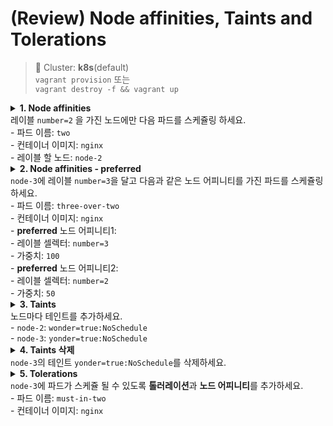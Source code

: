 # (Review) Node affinities, Taints and Tolerations

> 📘 Cluster: **k8s**(default)
<br> `vagrant provision` 또는
<br> `vagrant destroy -f && vagrant up`

<details>
<summary><b>1. Node affinities</b>
<br>  레이블 <code>number=2</code> 을 가진 노드에만 다음 파드를 스케쥴링 하세요.
<br> - 파드 이름: <code>two</code>
<br> - 컨테이너 이미지: <code>nginx</code>
<br> - 레이블 할 노드: <code>node-2</code>
</summary>

```sh
$ k label node node-2 number=2
$ k run two --image=nginx $do > pod-two.yaml
# pod-two.yaml 수정
```

```yaml
apiVersion: v1
kind: Pod
metadata:
  name: two
spec:
  containers:
  - name: two
    image: nginx
  affinity:
    nodeAffinity: # 노드 어피티니 추가
      requiredDuringSchedulingIgnoredDuringExecution:
        nodeSelectorTerms:
        - matchExpressions:
          - key: number
            operator: In
            values:
            - "2"
```

</details>

<details>
<summary><b>2. Node affinities - preferred</b>
<br> <code>node-3</code>에 레이블 <code>number=3</code>을 달고 다음과 같은 노드 어피니티를 가진 파드를 스케쥴링 하세요.
<br> - 파드 이름: <code>three-over-two</code>
<br> - 컨테이너 이미지: <code>nginx</code>
<br> - <b>preferred</b> 노드 어피니티1:
<br>   - 레이블 셀렉터: <code>number=3</code>
<br>   - 가중치: <code>100</code>
<br> - <b>preferred</b> 노드 어피니티2:
<br>   - 레이블 셀렉터: <code>number=2</code>
<br>   - 가중치: <code>50</code>
</summary>
<pre><code>$ k label node node-3 number=3
$ k run three-over-two --image=nginx $do > pod-three-over-two.yaml
# pod-three-over-two.yaml 수정
</code></pre>

<pre><code>apiVersion: v1
kind: Pod
metadata:
  name: three-over-two
spec:
  containers:
  - name: three-over-two
    image: nginx
  affinity:
    nodeAffinity: # 노드 어피니티 추가
      preferredDuringSchedulingIgnoredDuringExecution:
      - weight: 100 # 노드 어피티니 1
        preference:
          matchExpressions:
          - key: number
            operator: In
            values:
            - "3"
      - weight: 50 # 노드 어피티니 2
        preference:
          matchExpressions:
          - key: number
            operator: In
            values:
            - "2"
</code></pre>
</details>

<details>
<summary><b>3. Taints</b>
<br> 노드마다 테인트를 추가하세요.
<br> - <code>node-2</code>: <code>wonder=true:NoSchedule</code>
<br> - <code>node-3</code>: <code>yonder=true:NoSchedule</code>
</summary>
<pre><code>$ k taint node node-2 wonder=true:NoSchedule
$ k taint node node-3 yonder=true:NoSchedule
# 확인
$ k describe node node-2 | grep Taint -A 5
$ k describe node node-3 | grep Taint -A 5

</code></pre>
</details>

<details>
<summary><b>4. Taints 삭제</b>
<br> <code>node-3</code>의 테인트 <code>yonder=true:NoSchedule</code>를 삭제하세요.
</summary>
<pre><code>$ k taint node node-2 yonder=true:NoSchedule-
# 확인
$ k describe node node-2 | grep Taint -A 5

</code></pre>

</details>

<details>
<summary><b>5. Tolerations</b>
<br> <code>node-3</code>에 파드가 스케쥴 될 수 있도록 <b>톨러레이션</b>과 <b>노드 어피니티</b>를 추가하세요.
<br> - 파드 이름: <code>must-in-two</code>
<br> - 컨테이너 이미지: <code>nginx</code>
</summary>
<pre><code>$ k run must-in-two --image=nginx $do > pod-must-in-two.yaml
# pod-must-in-two.yaml 수정
</code></pre>

<pre><code>apiVersion: v1
kind: Pod
metadata:
  name: must-in-two
spec:
  containers:
  - name: must-in-two
    image: nginx
  tolerations: # 톨러레이션 추가
  - key: wonder
    operator: Exists
    effect: NoSchedule
  affinity: # 노드 어피니티 추가
    nodeAffinity:
      requiredDuringSchedulingIgnoredDuringExecution:
        nodeSelectorTerms:
        - matchExpressions:
          - key: number
            operator: In
            values:
            - "2"

</code></pre>
</details>
